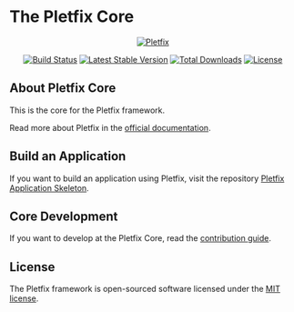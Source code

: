 # The Pletfix Core

<p align="center">
  <a href="https://pletfix.com" target="_blank" >
    <img alt="Pletfix" src="https://pletfix.com/images/logo_200x200.png"/>
  </a>
</p>

<p align="center">
<a href="https://travis-ci.org/pletfix/core"><img src="https://travis-ci.org/pletfix/core.svg?branch=master" alt="Build Status"></a>
<a href="https://packagist.org/packages/pletfix/core"><img src="https://poser.pugx.org/pletfix/core/v/stable.svg" alt="Latest Stable Version"></a>
<a href="https://packagist.org/packages/pletfix/core"><img src="https://poser.pugx.org/pletfix/core/d/total.svg" alt="Total Downloads"></a>
<a href="https://packagist.org/packages/pletfix/core"><img src="https://poser.pugx.org/pletfix/core/license.svg" alt="License"></a>
</p>

## About Pletfix Core

This is the core for the Pletfix framework. 

Read more about Pletfix in the [official documentation](https://pletfix.com).

## Build an Application

If you want to build an application using Pletfix, visit the repository [Pletfix Application Skeleton](https://github.com/pletfix/app).

## Core Development

If you want to develop at the Pletfix Core, read the [contribution guide](https://pletfix.com/docs/master/en/contributions#core).

## License

The Pletfix framework is open-sourced software licensed under the [MIT license](http://opensource.org/licenses/MIT).
 
